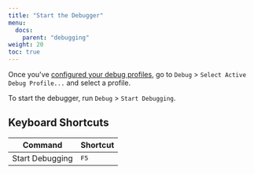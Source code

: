 ```yaml
---
title: "Start the Debugger"
menu:
  docs:
    parent: "debugging"
weight: 20
toc: true
---
```


Once you've [configured your debug profiles](/docs/setting-up-debugger), go to
`Debug` &gt; `Select Active Debug Profile...` and select
a profile.

To start the debugger, run `Debug` &gt; `Start Debugging`.

## Keyboard Shortcuts

| Command         | Shortcut      |
| --------------- | ------------- |
| Start Debugging | <kbd>F5</kbd> |
